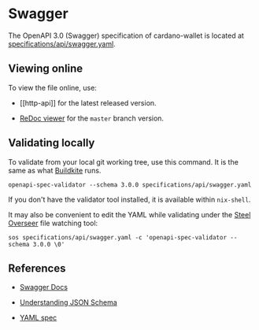 # Swagger

The OpenAPI 3.0 (Swagger) specification of cardano-wallet is located at [specifications/api/swagger.yaml](https://github.com/input-output-hk/cardano-wallet/blob/master/specifications/api/swagger.yaml).


## Viewing online

To view the file online, use:

- [[http-api]] for the latest released version.

- [ReDoc viewer](https://redocly.github.io/redoc/?url=https://raw.githubusercontent.com/input-output-hk/cardano-wallet/master/specifications/api/swagger.yaml) for the `master` branch version.


## Validating locally

To validate from your local git working tree, use this command. It is the same as what [Buildkite](https://github.com/input-output-hk/cardano-wallet/blob/master/.buildkite/pipeline.yml) runs.

    openapi-spec-validator --schema 3.0.0 specifications/api/swagger.yaml

If you don't have the validator tool installed, it is available within `nix-shell`.

It may also be convenient to edit the YAML while validating under the [Steel Overseer](https://github.com/schell/steeloverseer#readme) file watching tool:

    sos specifications/api/swagger.yaml -c 'openapi-spec-validator --schema 3.0.0 \0'


## References

- [Swagger Docs](https://swagger.io/docs/)

- [Understanding JSON Schema](http://json-schema.org/understanding-json-schema/index.html)

- [YAML spec](https://yaml.org/spec/1.2/spec.html)
